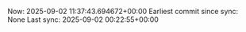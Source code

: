 Now: 2025-09-02 11:37:43.694672+00:00 Earliest commit since sync: None Last sync: 2025-09-02 00:22:55+00:00
